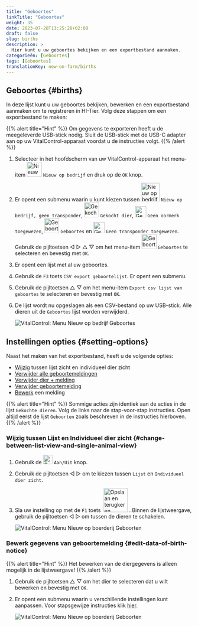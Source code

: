 ```yaml
---
title: "Geboortes"
linkTitle: "Geboortes"
weight: 35
date: 2023-07-28T13:25:28+02:00
draft: false
slug: births
description: >
  Hier kunt u uw geboortes bekijken en een exportbestand aanmaken.
categorieën: [Geboortes]
tags: [Geboortes]
translationKey: new-on-farm/births
---
```

## Geboortes {#births}

In deze lijst kunt u uw geboortes bekijken, bewerken en een exportbestand aanmaken om te registreren in HI-Tier. Volg deze stappen om een exportbestand te maken:

{{% alert title="Hint" %}}
Om gegevens te exporteren heeft u de meegeleverde USB-stick nodig. Sluit de USB-stick met de USB-C adapter aan op uw VitalControl-apparaat voordat u de instructies volgt.
{{% /alert %}}

1. Selecteer in het hoofdscherm van uw VitalControl-apparaat het menu-item <img src="/icons/main/new-on-farm.svg" width="40" align="bottom" alt="Nieuw op bedrijf" /> `Nieuw op bedrijf` en druk op de `OK` knop.

2. Er opent een submenu waarin u kunt kiezen tussen <img src="/icons/registration/new-on-farm-no-transponder.svg" width="50" align="bottom" alt="Nieuw op bedrijf, geen transponder" /> `Nieuw op bedrijf, geen transponder`, <img src="/icons/main/new-on-farm.svg" width="40" align="bottom" alt="Gekocht dier" /> `Gekocht dier`, <img src="/icons/registration/no-eartag-number.svg" width="30" align="bottom" alt="Geen nationaal dier-ID" /> `Geen oormerk toegewezen`, <img src="/icons/main/births.svg" width="40" align="bottom" alt="Geboortes" /> `Geboortes` en <img src="/icons/registration/no-transponder.svg" width="30" align="bottom" alt="Geen transponder toegewezen" /> `Geen transponder toegewezen`. Gebruik de pijltoetsen ◁ ▷ △ ▽ om het menu-item <img src="/icons/main/births.svg" width="40" align="bottom" alt="Geboortes" /> `Geboortes` te selecteren en bevestig met `OK`.

3. Er opent een lijst met al uw geboortes.

4. Gebruik de `F3` toets `CSV export geboortelijst`. Er opent een submenu.

5. Gebruik de pijltoetsen △ ▽ om het menu-item `Export csv lijst van geboortes` te selecteren en bevestig met `OK`.

6. De lijst wordt nu opgeslagen als een CSV-bestand op uw USB-stick. Alle dieren uit de `Geboortes` lijst worden verwijderd.

    ![VitalControl: Menu Nieuw op bedrijf Geboortes](../images/births.png "Geboortes")

## Instellingen opties {#setting-options}

Naast het maken van het exportbestand, heeft u de volgende opties:

- [Wijzig](#change-between-list-view-and-single-animal-view) tussen lijst zicht en individueel dier zicht
- [Verwijder alle geboortemeldingen](../purchased-animals/#clear-all-purchase-notices)
- [Verwijder dier + melding](../purchased-animals/#delete-animal--purchase-notice)
- [Verwijder geboortemelding](../purchased-animals/#clear-notice-of-purchase)
- [Bewerk](#edit-data-of-birth-notice) een melding

{{% alert title="Hint" %}}
Sommige acties zijn identiek aan de acties in de lijst `Gekochte dieren`. Volg de links naar de stap-voor-stap instructies. Open altijd eerst de lijst `Geboorten` zoals beschreven in de instructies hierboven.
{{% /alert %}}

### Wijzig tussen Lijst en Individueel dier zicht {#change-between-list-view-and-single-animal-view}

1. Gebruik de <img src="/icons/gear.svg" width="25" align="bottom" alt="Gear" /> `Aan/Uit` knop.

2. Gebruik de pijltoetsen ◁ ▷ om te kiezen tussen `Lijst` en `Individueel dier zicht`.

3. Sla uw instelling op met de `F1` toets &nbsp;<img src="/icons/footer/save_exit.svg" width="65" align="bottom" alt="Opslaan en terugkeren" />&nbsp;. Binnen de lijstweergave, gebruik de pijltoetsen ◁ ▷ om tussen de dieren te schakelen.

    ![VitalControl: Menu Nieuw op boerderij Geboorten](../images/change.png "Wijzig tussen lijstweergave en enkel dier weergave")

### Bewerk gegevens van geboortemelding {#edit-data-of-birth-notice}

{{% alert title="Hint" %}}
Het bewerken van de diergegevens is alleen mogelijk in de lijstweergave!
{{% /alert %}}

1. Gebruik de pijltoetsen △ ▽ om het dier te selecteren dat u wilt bewerken en bevestig met `OK`.

2. Er opent een submenu waarin u verschillende instellingen kunt aanpassen. Voor stapsgewijze instructies klik [hier](/nl/docs/new/calving/#register-a-calving).

    ![VitalControl: Menu Nieuw op boerderij Geboorten](../images/edit2.png "Bewerk een geboortemelding")
